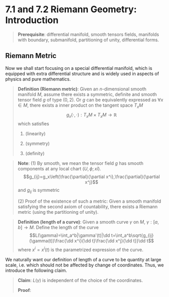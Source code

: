 # 7.1 and 7.2 Riemann Geometry: Introduction

>**Prerequisite**: differential manifold, smooth tensors fields, manifolds with boundary, submanifold, partitioning of unity, differential forms.

## Riemann Metric

Now we shall start focusing on a special differential manifold, which is equipped with extra differential structure and is widely used in aspects of physics and pure mathematics. 

>**Definition (Riemann metric)**: Given an $n$-dimensional smooth manifold $M$, assume there exists a symmetric, definite and smooth tensor field $g$ of type $(0,2)$. Or $g$ can be equivalently expressed as $\forall x\in M$, there exists a inner product on the tangent space $T_xM$ $$g_x(\cdot,\cdot):T_xM\times T_xM \to \mathbb{R}$$
>which satisfies
> 1. (linearity)
> 
> 2. (symmetry)
> 
> 3. (definity)

>**Note**: 
>  (1) By smooth, we mean the tensor field $g$ has smooth components at any local chart $(U,\phi;xî)$.
> $$g_{ij}=g_x\left(\frac{\partial}{\partial x^i},\frac{\partial}{\partial x^j}$$
> and $g_{ij}$ is symmetric
> 
>  (2) Proof of the existence of such a metric: Given a smooth manifold satisfying the second axiom of countability, there exists a Riemann metric (using the partitioning of unity).

>**Definition (length of a curve)**: Given a smooth curve $\gamma$ on $M$, $\gamma: [a,b]\to M$. Define the length of the curve 
>$$L(\gamma)=\int_a^b|\gamma'(t)|\dd t=\int_a^b\sqrt{g_{ij}(\gamma(t))\frac{\dd x^i}{\dd t}\frac{\dd x^j}{\dd t}}\dd t$$
>where $x^i=x^i(t)$ is the parametrized expression of the curve.

We naturally want our definition of length of a curve to be quantity at large scale, i.e. which should not be affected by change of coordinates. Thus, we introduce the following claim.

>**Claim**: $L(\gamma)$ is independent of the choice of the coordinates.
>
>**Proof**: 
